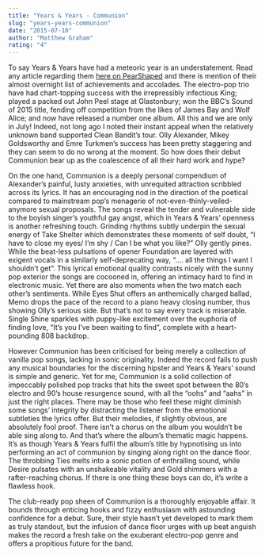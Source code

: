 ```yaml
---
title: "Years & Years - Communion"
slug: "years-years-communion"
date: "2015-07-10"
author: "Matthew Graham"
rating: "4"
---
```


To say Years & Years have had a meteoric year is an understatement. Read any article regarding them [here on PearShaped](http://pearshapedexeter.com/years-years-at-the-lemon-grove/) and there is mention of their almost overnight list of achievements and accolades. The electro-pop trio have had chart-topping success with the irrepressibly infectious King; played a packed out John Peel stage at Glastonbury; won the BBC’s Sound of 2015 title, fending off competition from the likes of James Bay and Wolf Alice; and now have released a number one album. All this and we are only in July! Indeed, not long ago I noted their instant appeal when the relatively unknown band supported Clean Bandit’s tour. Olly Alexander, Mikey Goldsworthy and Emre Turkmen’s success has been pretty staggering and they can seem to do no wrong at the moment. So how does their debut Communion bear up as the coalescence of all their hard work and hype?

On the one hand, Communion is a deeply personal compendium of Alexander’s painful, lusty anxieties, with unrequited attraction scribbled across its lyrics. It has an encouraging nod in the direction of the poetical compared to mainstream pop’s menagerie of not-even-thinly-veiled-anymore sexual proposals. The songs reveal the tender and vulnerable side to the boyish singer’s youthful gay angst, which in Years & Years’ openness is another refreshing touch. Grinding rhythms subtly underpin the sexual energy of Take Shelter which demonstrates these moments of self doubt, “I have to close my eyes/ I’m shy / Can I be what you like?” Olly gently pines. While the beat-less pulsations of opener Foundation are layered with exigent vocals in a similarly self-deprecating way, “…. all the things I want I shouldn’t get”. This lyrical emotional quality contrasts nicely with the sunny pop exterior the songs are cocooned in, offering an intimacy hard to find in electronic music. Yet there are also moments when the two match each other’s sentiments. While Eyes Shut offers an anthemically charged ballad, Memo drops the pace of the record to a piano heavy closing number, thus showing Olly’s serious side. But that’s not to say every track is miserable. Single Shine sparkles with puppy-like excitement over the euphoria of finding love, “It’s you I’ve been waiting to find”, complete with a heart-pounding 808 backdrop.

However Communion has been criticised for being merely a collection of vanilla pop songs, lacking in sonic originality. Indeed the record fails to push any musical boundaries for the discerning hipster and Years & Years’ sound is simple and generic. Yet for me, Communion is a solid collection of impeccably polished pop tracks that hits the sweet spot between the 80’s electro and 90’s house resurgence sound, with all the “oohs” and “aahs” in just the right places. There may be those who feel these might diminish some songs’ integrity by distracting the listener from the emotional subtleties the lyrics offer. But their melodies, if slightly obvious, are absolutely fool proof. There isn’t a chorus on the album you wouldn’t be able sing along to. And that’s where the album’s thematic magic happens. It’s as though Years & Years fulfil the album’s title by hypnotising us into performing an act of communion by singing along right on the dance floor. The throbbing Ties melts into a sonic potion of enthralling sound, while Desire pulsates with an unshakeable vitality and Gold shimmers with a rafter-reaching chorus. If there is one thing these boys can do, it’s write a flawless hook.

The club-ready pop sheen of Communion is a thoroughly enjoyable affair. It bounds through enticing hooks and fizzy enthusiasm with astounding confidence for a debut. Sure, their style hasn’t yet developed to mark them as truly standout, but the infusion of dance floor urges with up beat anguish makes the record a fresh take on the exuberant electro-pop genre and offers a propitious future for the band.
